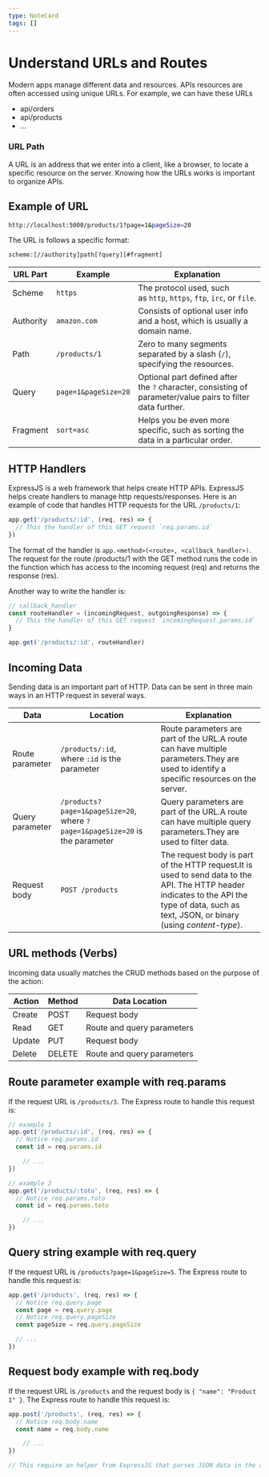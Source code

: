 ```yaml
---
type: NoteCard
tags: []
---
```


# Understand URLs and Routes

Modern apps manage different data and resources. APIs resources are often accessed using unique URLs. For example, we can have these URLs

*   api/orders
*   api/products
*   …

### URL Path

A URL is an address that we enter into a client, like a browser, to locate a specific resource on the server. Knowing how the URLs works is important to organize APIs.

## Example of URL

```bash
http://localhost:5000/products/1?page=1&pageSize=20
```

The URL is follows a specific format:

```bash
scheme:[//authority]path[?query][#fragment]
```

| URL Part  | Example              | Explanation                                                                                                |
| --------- | -------------------- | ---------------------------------------------------------------------------------------------------------- |
| Scheme    | `https`              | The protocol used, such as `http`, `https`, `ftp`, `irc`, or `file`.                                       |
| Authority | `amazon.com`         | Consists of optional user info and a host, which is usually a domain name.                                 |
| Path      | `/products/1`        | Zero to many segments separated by a slash (`/`), specifying the resources.                                |
| Query     | `page=1&pageSize=20` | Optional part defined after the `?` character, consisting of parameter/value pairs to filter data further. |
| Fragment  | `sort=asc`           | Helps you be even more specific, such as sorting the data in a particular order.                           |

## HTTP Handlers

ExpressJS is a web framework that helps create HTTP APIs. ExpressJS helps create handlers to manage http requests/responses. Here is an example of code that handles HTTP requests for the URL `/products/1`:

```js
app.get('/products/:id', (req, res) => {
  // This the handler of this GET request `req.params.id`
})
```

The format of the handler is `app.<method>(<route>, <callback_handler>)`. The request for the route /products/1 with the GET method runs the code in the function which has access to the incoming request (req) and returns the response (res).

Another way to write the handler is:

```js
// callback_handler
const routeHandler = (incomingRequest, outgoingResponse) => {
  // This the handler of this GET request `incomingRequest.params.id`
}

app.get('/products/:id', routeHandler)
```

## Incoming Data

Sending data is an important part of HTTP. Data can be sent in three main ways in an HTTP request in several ways.

| Data            | Location                                                                     | Explanation                                                                                                                                                                                   |
| --------------- | ---------------------------------------------------------------------------- | --------------------------------------------------------------------------------------------------------------------------------------------------------------------------------------------- |
| Route parameter | `/products/:id`, where `:id` is the parameter                                | Route parameters are part of the URL.A route can have multiple parameters.They are used to identify a specific resources on the server.                                                       |
| Query parameter | `/products?page=1&pageSize=20`, where `?page=1&pageSize=20` is the parameter | Query parameters are part of the URL.A route can have multiple query parameters.They are used to filter data.                                                                                 |
| Request body    | `POST /products`                                                             | The request body is part of the HTTP request.It is used to send data to the API. The HTTP header indicates to the API the type of data, such as text, JSON, or binary (using *content-type*). |

## URL methods (Verbs)

Incoming data usually matches the CRUD methods based on the purpose of the action:

| Action | Method | Data Location              |
| ------ | ------ | -------------------------- |
| Create | POST   | Request body               |
| Read   | GET    | Route and query parameters |
| Update | PUT    | Request body               |
| Delete | DELETE | Route and query parameters |

## **Route parameter example with req.params**

If the request URL is `/products/3`. The Express route to handle this request is:

```js
// example 1
app.get('/products/:id', (req, res) => {
  // Notice req.params.id
  const id = req.params.id

    // ...
})

// example 2
app.get('/products/:toto', (req, res) => {
  // Notice req.params.toto
  const id = req.params.toto

    // ...
})
```

## **Query string example with req.query**

If the request URL is `/products?page=1&pageSize=5`. The Express route to handle this request is:

```js
app.get('/products', (req, res) => {
  // Notice req.query.page 
  const page = req.query.page
  // Notice req.query.pageSize
  const pageSize = req.query.pageSize

  // ...
})
```

## **Request body example with req.body**

If the request URL is `/products` and the request body is `{ "name": "Product 1" }`. The Express route to handle this request is:

```js
app.post('/products', (req, res) => {
  // Notice req.body.name
  const name = req.body.name

    // ...
})

// This require an helper from ExpressJS that parses JSON data in the request
```

